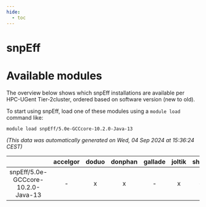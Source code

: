 ```yaml
---
hide:
  - toc
---
```


snpEff
======

# Available modules


The overview below shows which snpEff installations are available per HPC-UGent Tier-2cluster, ordered based on software version (new to old).

To start using snpEff, load one of these modules using a `module load` command like:

```shell
module load snpEff/5.0e-GCCcore-10.2.0-Java-13
```

*(This data was automatically generated on Wed, 04 Sep 2024 at 15:36:24 CEST)*  

| |accelgor|doduo|donphan|gallade|joltik|shinx|skitty|
| :---: | :---: | :---: | :---: | :---: | :---: | :---: | :---: |
|snpEff/5.0e-GCCcore-10.2.0-Java-13|-|x|x|-|x|-|x|
